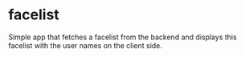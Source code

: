 # facelist
Simple app that fetches a facelist from the backend and displays this facelist with the user names on the client side.
